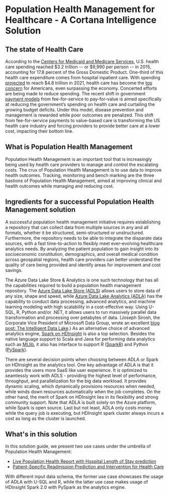 # Population Health Management for Healthcare - A Cortana Intelligence Solution

## The state of Health Care
According to the [Centers for Medicaid and Medicare Services](https://www.cms.gov/research-statistics-data-and-systems/statistics-trends-and-reports/nationalhealthexpenddata/nationalhealthaccountshistorical.html), U.S. health care spending reached $3.2 trillion -- or $9,990 per person -- in 2015, accounting for 17.8 percent of the Gross Domestic Product. One-third of this health care expenditure comes from hospital inpatient care. With spending [projected](https://www.cms.gov/research-statistics-data-and-systems/statistics-trends-and-reports/medicare-provider-charge-data/downloads/publiccomments.pdf) to reach $4.8 trillion in 2021, health care has become the [top concern](http://big.assets.huffingtonpost.com/tabsHPTrumpIssues20170320.pdf) for Americans, even surpassing the economy. Concerted efforts are being made to reduce spending. The recent shift in government [payment models](https://www.healthcatalyst.com/hospital-transitioning-fee-for-service-value-based-reimbursements) from fee-for-service to pay-for-value is aimed specifically at reducing the government’s spending on health care and curtailing the growing budget deficits. Under this model, disease prevention and management is rewarded while poor outcomes are penalized. This shift from fee-for-service payments to value-based care is transforming the US health care industry and forcing providers to provide better care at a lower cost, impacting their bottom line. 


## What is Population Health Management

Population Health Management is an important tool that is increasingly being used by health care providers to manage and control the escalating costs. The crux of Population Health Management is to use data to improve health outcomes. Tracking, monitoring and bench marking are the three bastions of Population Health Management, aimed at improving clinical and health outcomes while managing and reducing cost. 

## Ingredients for a successful Population Health Management solution
 
A successful population health management initiative requires establishing a repository that can collect data from multiple sources in any and all formats, whether it be structured, semi-structured or unstructured. Furthermore, the repository needs to be able to integrate the disparate data sources, with a fast time-to-action to flexibly meet ever-evolving healthcare analytics needs. By analyzing the patient population to gain insight into its socioeconomic constitution, demographics, and overall medical condition across geospatial regions, health care providers can better understand the quality of care being provided and identify areas for improvement and cost savings. 

The Azure Data Lake Store & Analytics is one such technology that has all the capabilities required to build a population health management repository. The [Azure Data Lake Store (ADLS)](https://docs.microsoft.com/en-us/azure/data-lake-store/data-lake-store-overview) allows users to store data of any size, shape and speed, while [Azure Data Lake Analytics (ADLA)](https://docs.microsoft.com/en-us/azure/data-lake-analytics/data-lake-analytics-overview) has the capability to conduct data processing, advanced analytics, and machine learning modeling with high scalability in a cost-effective way. Using U-SQL, R, Python and/or .NET, it allows users to run massively parallel data transformation and processing over petabytes of data. (Joseph Sirosh, the Corporate Vice President of Microsoft Data Group, wrote an excellent [blog post: The Intelligent Data Lake](https://azure.microsoft.com/en-us/blog/the-intelligent-data-lake/?v=17.23h).) As an alternative choice of advanced analytics engine, [Spark on HDInsight](https://docs.microsoft.com/en-us/azure/hdinsight/hdinsight-apache-spark-overview) is also a top selection. Besides the native language support to Scala and Java for performing data analytics such as [MLlib](https://spark.apache.org/mllib/), it also has interface to support R ([SparkR](https://spark.apache.org/docs/latest/sparkr.html)) and Python ([PySpark](https://spark.apache.org/docs/0.9.0/python-programming-guide.html)). 

There are several decision points when choosing between ADLA or Spark on HDInsight as the analytics tool. One key advantage of ADLA is that it provides the users more SaaS like user experience. It is optimized to seamlessly work with ADLS - providing the highest level of performance, throughput, and parallelization for the big data workload. It provides dynamic scaling, which dynamically provisions resources when needed, while winds down resources automatically when the job completes. On the other hand, the merit of Spark on HDInsight lies in its flexibility and strong community support.  Note that ADLA is built solely on the Azure platform, while Spark is open source. Last but not least, ADLA only costs money while the query job is executing, but HDInsight spark cluster always incurs a cost as long as the cluster is launched. 

## What's in this solution

In this solution guide, we present two use cases under the umbrella of Population Health Management:  

- [Live Population Health Report with Hospital Length of Stay prediction](Azure%20Data%20Lake/README.md)
- [Patient-Specific Readmission Prediction and Intervention for Health Care](Spark/README.md)

With different input data schema, the former use case showcases the usage of ADLA with U-SQL and R, while the latter use case makes usage of HDInsight Spark 2.0 with PySpark as the analytics engine. 
 


